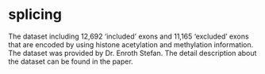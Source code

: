 # splicing
The dataset including 12,692 ‘included’ exons and 11,165 ‘excluded’ exons that are encoded by using histone acetylation and methylation information. The dataset was provided by Dr. Enroth Stefan. The detail description about the dataset can be found in the paper.  
